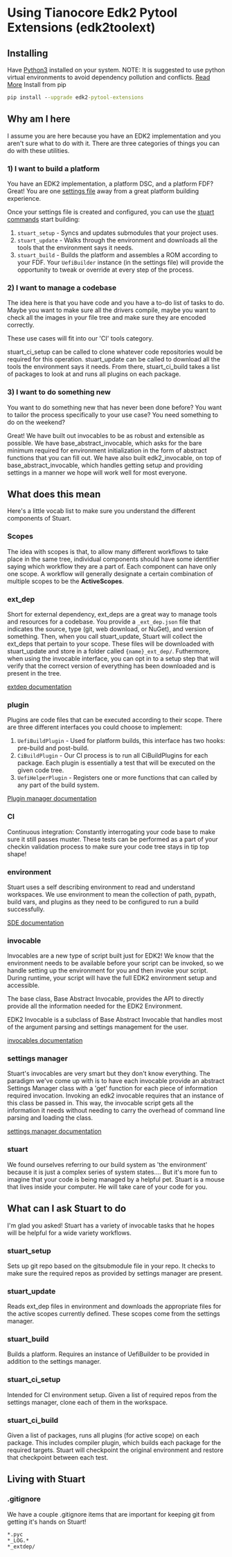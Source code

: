 # Using Tianocore Edk2 Pytool Extensions (edk2toolext)

## Installing

Have [Python3](https://www.python.org/downloads/) installed on your system.
NOTE: It is suggested to use python virtual environments to avoid dependency
pollution and conflicts. [Read
More](https://docs.python.org/3/library/venv.html) Install from pip

```cmd
pip install --upgrade edk2-pytool-extensions
```

## Why am I here

I assume you are here because you have an EDK2 implementation and you aren't
sure what to do with it. There are three categories of things you can do with
these utilities.

### 1) I want to build a platform

You have an EDK2 implementation, a platform DSC, and a platform FDF? Great! You
are one [settings file](usability/using_settings_manager.md) away from a great platform building experience.

Once your settings file is created and configured, you can use the [stuart commands](#what-can-ask-stuart-to-do) start building:

1. `stuart_setup` - Syncs and updates submodules that your project uses.
2. `stuart_update` - Walks through the environment and downloads all the tools that the
environment says it needs.
3. `stuart_build` - Builds the platform and assembles a ROM according to your FDF. Your `UefiBuilder` instance (in the
   settings file) will provide the opportunity to tweak or override at every step of the process.

### 2) I want to manage a codebase

The idea here is that you have code and you have a to-do list of tasks to do.
Maybe you want to make sure all the drivers compile, maybe you want to check all
the images in your file tree and make sure they are encoded correctly.

These use cases will fit into our 'CI' tools category.

stuart_ci_setup can be called to clone whatever code repositories would be
required for this operation. stuart_update can be called to download all the
tools the environment says it needs. From there, stuart_ci_build takes a list of
packages to look at and runs all plugins on each package.

### 3) I want to do something new

You want to do something new that has never been done before? You want to tailor
the process specifically to your use case? You need something to do on the
weekend?

Great! We have built out invocables to be as robust and extensible as possible.
We have base_abstract_invocable, which asks for the bare minimum required for
environment initialization in the form of abstract functions that you can fill
out. We have also built edk2_invocable, on top of base_abstract_invocable, which
handles getting setup and providing settings in a manner we hope will work well
for most everyone.

## What does this mean

Here's a little vocab list to make sure you understand the different components
of Stuart.

### Scopes

The idea with scopes is that, to allow many different workflows to take place in
the same tree, individual components should have some identifier saying which
workflow they are a part of. Each component can have only one scope. A workflow
will generally designate a certain combination of multiple scopes to be the
**ActiveScopes**.

### ext_dep

Short for external dependency, ext_deps are a great way to manage tools and
resources for a codebase. You provide a `_ext_dep.json` file that indicates the
source, type (git, web download, or NuGet), and version of something. Then, when
you call stuart_update, Stuart will collect the ext_deps that pertain to your
scope. These files will be downloaded with stuart_update and store in a folder
called `{name}_ext_dep/`. Futhermore, when using the invocable interface, you
can opt in to a setup step that will verify that the correct version of
everything has been downloaded and is present in the tree.

[extdep documentation](features/feature_extdep.md)

### plugin

Plugins are code files that can be executed according to their scope. There are
three different interfaces you could choose to implement:

1. `UefiBuildPlugin` - Used for platform builds, this interface has two hooks: pre-build and post-build.
2. `CiBuildPlugin` - Our CI process is to run all
   CiBuildPlugins for each package. Each plugin is essentially a test that will
   be executed on the given code tree.
3. `UefiHelperPlugin` - Registers one or
   more functions that can called by any part of the build system.

[Plugin manager documentation](usability/using_plugin_manager.md)

### CI

Continuous integration: Constantly interrogating your code base to make sure it
still passes muster. These tests can be performed as a part of your checkin
validation process to make sure your code tree stays in tip top shape!

### environment

Stuart uses a self describing environment to read and understand workspaces. We
use environment to mean the collection of path, pypath, build vars, and plugins
as they need to be configured to run a build successfully.

[SDE documentation](features/feature_sde.md)

### invocable

Invocables are a new type of script built just for EDK2! We know that the
environment needs to be available before your script can be invoked, so we
handle setting up the environment for you and then invoke your script. During
runtime, your script will have the full EDK2 environment setup and accessible.

The base class, Base Abstract Invocable, provides the API to directly provide
all the information needed for the EDK2 Environment.

EDK2 Invocable is a subclass of Base Abstract Invocable that handles most of the
argument parsing and settings management for the user.

[invocables documentation](features/feature_invocables.md)

### settings manager

Stuart's invocables are very smart but they don't know everything. The paradigm
we've come up with is to have each invocable provide an abstract Settings
Manager class with a 'get' function for each piece of information required
invocation. Invoking an edk2 invocable requires that an instance of this class
be passed in. This way, the invocable script gets all the information it needs
without needing to carry the overhead of command line parsing and loading the
class.

[settings manager documentation](usability/using_settings_manager.md)

### stuart

We found ourselves referring to our build system as 'the environment' because it
is just a complex series of system states.... But it's more fun to imagine that
your code is being managed by a helpful pet. Stuart is a mouse that lives inside
your computer. He will take care of your code for you.

## What can I ask Stuart to do

I'm glad you asked! Stuart has a variety of invocable tasks that he hopes will
be helpful for a wide variety workflows.

### stuart_setup

Sets up git repo based on the gitsubmodule file in your repo. It checks to make
sure the required repos as provided by settings manager are present.

### stuart_update

Reads ext_dep files in environment and downloads the appropriate files for the
active scopes currently defined. These scopes come from the settings manager.

### stuart_build

Builds a platform. Requires an instance of UefiBuilder to be provided in
addition to the settings manager.

### stuart_ci_setup

Intended for CI environment setup. Given a list of required repos from the
settings manager, clone each of them in the workspace.

### stuart_ci_build

Given a list of packages, runs all plugins (for active scope) on each package.
This includes compiler plugin, which builds each package for the required
targets. Stuart will checkpoint the original environment and restore that
checkpoint between each test.

## Living with Stuart

### .gitignore

We have a couple .gitignore items that are important for keeping git from
getting it's hands on Stuart!

```.gitignore
*.pyc
*_LOG.*
*_extdep/
```

